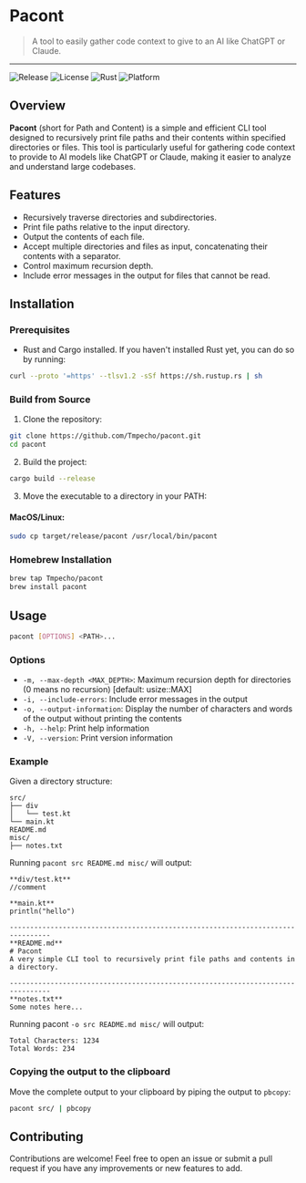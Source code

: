 # Pacont
>  A tool to easily gather code context to give to an AI like ChatGPT or Claude.

____

![Release](https://img.shields.io/github/v/release/Tmpecho/pacont)
![License](https://img.shields.io/badge/license-MIT-green)
![Rust](https://img.shields.io/badge/Rust-1.60+-blue.svg)
![Platform](https://img.shields.io/badge/platform-macOS%20|%20Linux-lightgrey)

## Overview

**Pacont** (short for Path and Content) is a simple and efficient CLI tool designed to recursively print file paths and their contents within specified directories or files. This tool is particularly useful for gathering code context to provide to AI models like ChatGPT or Claude, making it easier to analyze and understand large codebases.

## Features

- Recursively traverse directories and subdirectories.
- Print file paths relative to the input directory.
- Output the contents of each file.
- Accept multiple directories and files as input, concatenating their contents with a separator.
- Control maximum recursion depth.
- Include error messages in the output for files that cannot be read.

## Installation

### Prerequisites

- Rust and Cargo installed. If you haven't installed Rust yet, you can do so by running:

```bash
curl --proto '=https' --tlsv1.2 -sSf https://sh.rustup.rs | sh
```

### Build from Source

1.	Clone the repository:
```bash
git clone https://github.com/Tmpecho/pacont.git
cd pacont
```

2. Build the project:
```bash
cargo build --release
```

3.	Move the executable to a directory in your PATH:

#### MacOS/Linux:
```bash
sudo cp target/release/pacont /usr/local/bin/pacont
```

### Homebrew Installation
```bash
brew tap Tmpecho/pacont
brew install pacont
```

## Usage
```bash
pacont [OPTIONS] <PATH>...
```

### Options

- `-m, --max-depth <MAX_DEPTH>`: Maximum recursion depth for directories (0 means no recursion) [default: usize::MAX]
- `-i, --include-errors`: Include error messages in the output
- `-o, --output-information`: Display the number of characters and words of the output without printing the contents
- `-h, --help`: Print help information 
- `-V, --version`: Print version information

### Example

Given a directory structure:
```
src/
├── div
│   └── test.kt
└── main.kt
README.md
misc/
├── notes.txt
```

Running `pacont src README.md misc/` will output:
```
**div/test.kt**
//comment

**main.kt**
println("hello")

--------------------------------------------------------------------------------
**README.md**
# Pacont
A very simple CLI tool to recursively print file paths and contents in a directory.

--------------------------------------------------------------------------------
**notes.txt**
Some notes here...
```

Running pacont `-o src README.md misc/` will output:
```
Total Characters: 1234
Total Words: 234
```

### Copying the output to the clipboard
Move the complete output to your clipboard by piping the output to `pbcopy`:
```bash
pacont src/ | pbcopy
```

## Contributing

Contributions are welcome! Feel free to open an issue or submit a pull request if you have any improvements or new features to add.
